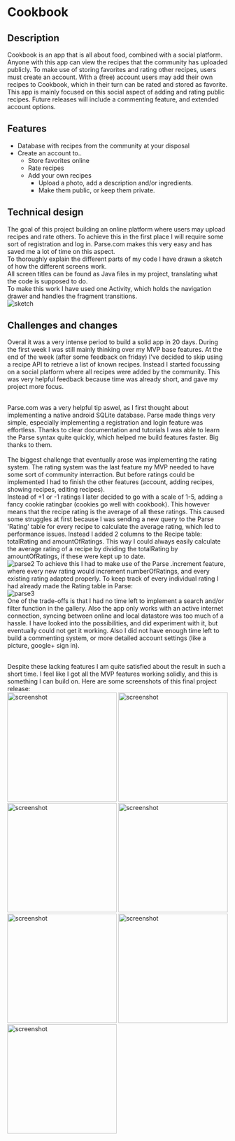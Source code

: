 # Cookbook

## Description
Cookbook is an app that is all about food, combined with a social platform. Anyone with this app can view the recipes that the community has uploaded publicly.
To make use of storing favorites and rating other recipes, users must create an account. With a (free) account users may add their own recipes to Cookbook, which in their turn can be rated and stored as favorite. This app is mainly focused on this social aspect of adding and rating public recipes. Future releases will include a commenting feature, and extended account options.

## Features

- Database with recipes from the community at your disposal
- Create an account to..
  - Store favorites online
  - Rate recipes
  - Add your own recipes
    - Upload a photo, add a description and/or ingredients.
    - Make them public, or keep them private.

## Technical design

The goal of this project building an online platform where users may upload recipes and rate others. To achieve this in the first place I will require some sort of registration and log in. Parse.com makes this very easy and has saved me a lot of time on this aspect.<br> 
To thoroughly explain the different parts of my code I have drawn a sketch of how the different screens work.<br>
All screen titles can be found as Java files in my project, translating what the code is supposed to do. <br>
To make this work I have used one Activity, which holds the navigation drawer and handles the fragment transitions. <br>
![sketch](doc/tech-sketch.png)


## Challenges and changes
Overal it was a very intense period to build a solid app in 20 days. During the first week I was still mainly thinking over my MVP base features. At the end of the week (after some feedback on friday) I've decided to skip using a recipe API to retrieve a list of known recipes. Instead I started focussing on a social platform where all recipes were added by the community. This was very helpful feedback because time was already short, and gave my project more focus. <br> <br>

Parse.com was a very helpful tip aswel, as I first thought about implementing a native android SQLite database. Parse made things very simple, especially implementing a registration and login feature was effortless. Thanks to clear documentation and tutorials I was able to learn the Parse syntax quite quickly, which helped me build features faster. Big thanks to them.<br>
<br>
The biggest challenge that eventually arose was implementing the rating system. The rating system was the last feature my MVP needed to have some sort of community interraction. But before ratings could be implemented I had to finish the other features (account, adding recipes, showing recipes, editing recipes). <br>
Instead of +1 or -1 ratings I later decided to go with a scale of 1-5, adding a fancy cookie ratingbar (cookies go well with cookbook). This however means that the recipe rating is the average of all these ratings. This caused some struggles at first because I was sending a new query to the Parse 'Rating' table for every recipe to calculate the average rating, which led to performance issues. Instead I added 2 columns to the Recipe table: totalRating and amountOfRatings. This way I could always easily calculate the average rating of a recipe by dividing the totalRating by amountOfRatings, if these were kept up to date.<br>
![parse2](doc/parse2.png)
To achieve this I had to make use of the Parse .increment feature, where every new rating would increment numberOfRatings, and every existing rating adapted properly. To keep track of every individual rating I had already made the Rating table in Parse:<br>
![parse3](doc/parse3.png)
<br>
One of the trade-offs is that I had no time left to implement a search and/or filter function in the gallery.
Also the app only works with an active internet connection, syncing between online and local datastore was too much of a hassle. I have looked into the possibilities, and did experiment with it, but eventually could not get it working. Also I did not have enough time left to build a commenting system, or more detailed account settings (like a picture, google+ sign in).

<br>
Despite these lacking features I am quite satisfied about the result in such a short time. I feel like I got all the MVP features working solidly, and this is something I can build on. Here are some screenshots of this final project release: <br>

<img src="doc/screenshot2.png" alt="screenshot" width="250px">
<img src="doc/screenshot3.png" alt="screenshot" width="250px">
<img src="doc/screenshot4.png" alt="screenshot" width="250px">
<img src="doc/screenshot5.png" alt="screenshot" width="250px">
<img src="doc/screenshot6.png" alt="screenshot" width="250px">
<img src="doc/screenshot7.png" alt="screenshot" width="250px">
<img src="doc/screenshot8.png" alt="screenshot" width="250px">




